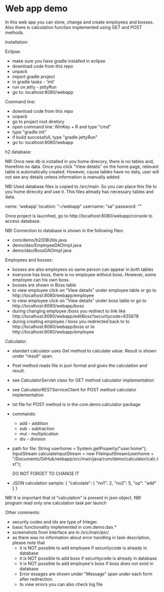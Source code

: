 
# Web app demo

In this web app you can store, change and create employees and bosses. 
Also there is calculation function implemented using GET and POST methods.

Installation:

Eclipse:

- make sure you have gradle installed in eclipse
- download code from this repo
- unpack
- import gradle project
- in gradle tasks - 'init'
- run on jetty - jettyRun
- go to: localhost:8080/webapp

Command line:

-  download code from this repo
-  unpack
-  go to project root diretory
-  open command line: WinKey + R and type "cmd"
-  type "gradle init"
-  if build successfull, type "gradle jettyRun"
-  go to: localhost:8080/webapp

h2 database:

NB! Once new db is installed in you home direcory, there is no tables and, therefore no data. Once you click "View details" on the home page, relevant table is automatically created. However, cause tables have no data, user will not see any details unless information is manually added.

NB! Used database files is copied to /src/main. So you can place this file to you home direcoty and use it. This files already has
necessary tables and data.

name: 'webapp'
location: "~/webapp"
username: "sa"
password: ""

Once project is laucnhed, go to http://localhost:8080/webapp/console to access database.


NB! Connection to database is shown in the following files:

- com/demo/h2/DBUtils.java
- demo/dao/EmployeeDAOImpl.java
- demo/dao/BossDAOImpl.java

Employees and bosses:
- bosses are also employees so same person can appear in both tables
- everyone has boss, there is no employee without boss. However, some employee can his own boss.
- bosses are shown in Boss table
- to view employee click on "View details" under employee table or go to http://localhost:8080/webapp/employee
- to view employee click on "View details" under boss table or go to http://localhost:8080/webapp/boss
- during changing employee /boss you redirect to link like http://localhost:8080/webapp/editBoss?securitycode=835678
- during creating employee / boss you redirected back to to http://localhost:8080/webapp/boss or to http://localhost:8080/webapp/employee

Calculator:
- standart calculator uses Get method to calculate value. Result is shown under "result" span.
- Post method reads file in json format and gives the calculation and result.
- see CalculatorServlet class for GET method calculator implementation
- see CalculatorRESTServiceClient for POST method calculator implementation
- txt file for POST method is in the com.demo.calculator package
- commands:
   * add - addition
   * sub - subtraction
   * mul - multiplication
   * div - division
   
- path for file: 
    String userhome = System.getProperty("user.home");
    InputStream calculateInputStream = new FileInputStream(userhome + "/Documents/GitHub/webapp/src/main/java/com/demo/calculator/calc.txt");
    
    DO NOT FORGET TO CHANGE IT
    
- JSON calculation sample:
{
    "calculate": {
        "no1": 2,
        "no2": 5,
        "op": "add"
    }
}

NB! It is important that id "calculation" is present in json object.
NB! program read only one calculation task per launch

Other comments:

- security codes and ids are type of Integer.
- basic functionality implemented in com.demo.dao.*
- screenshots from interface are in /src/main/pic/
- as there was no information about error handling in task description, please note that
     * it is NOT possible to add employee if securitycode is already in database
     * it is NOT possible to add boss if securitycode is already in database
     * it is NOT possible to add employee's boss if boss does not exist in database
     * Error essages are shown under "Message" span under each form after redirection.
     * to view errors you can also check log file

